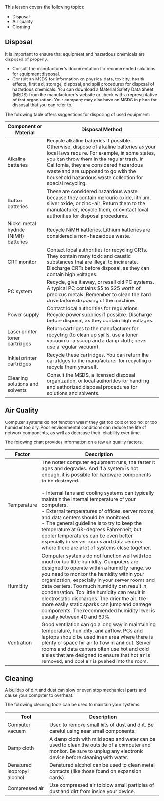 This lesson covers the following topics:

- Disposal
- Air quality
- Cleaning

## Disposal

It is important to ensure that equipment and hazardous chemicals are disposed of properly.

- Consult the manufacturer's documentation for recommended solutions for equipment disposal.
- Consult an MSDS for information on physical data, toxicity, health effects, first aid, storage, disposal, and spill procedures for disposal of hazardous chemicals. You can download a Material Safety Data Sheet (MSDS) from the manufacturer's website or check with a representative of that organization. Your company may also have an MSDS in place for disposal that you can refer to.

The following table offers suggestions for disposing of used equipment:

|Component or Material|Disposal Method|
|---|---|
|Alkaline batteries|Recycle alkaline batteries if possible. Otherwise, dispose of alkaline batteries as your local laws require. For example, in some states, you can throw them in the regular trash. In California, they are considered hazardous waste and are supposed to go with the household hazardous waste collection for special recycling.|
|Button batteries|These are considered hazardous waste because they contain mercuric oxide, lithium, silver oxide, or zinc-air. Return them to the manufacturer, recycle them, or contact local authorities for disposal procedures.|
|Nickel metal hydride (NiMH) batteries|Recycle NiMH batteries. Lithium batteries are considered a non-hazardous waste.|
|CRT monitor|Contact local authorities for recycling CRTs. They contain many toxic and caustic substances that are illegal to incinerate. Discharge CRTs before disposal, as they can contain high voltages.|
|PC system|Recycle, give it away, or resell old PC systems. A typical PC contains $5 to $25 worth of precious metals. Remember to clean the hard drive before disposing of the machine.|
|Power supply|Contact local authorities for regulations. Recycle power supplies if possible. Discharge before disposal, as they contain high voltages.|
|Laser printer toner cartridges|Return cartriges to the manufacturer for recycling (to clean up spills, use a toner vacuum or a scoop and a damp cloth; never use a regular vacuum).|
|Inkjet printer cartridges|Recycle these cartridges. You can return the cartridges to the manufacturer for recycling or recycle them yourself.|
|Cleaning solutions and solvents|Consult the MSDS, a licensed disposal organization, or local authorities for handling and authorized disposal procedures for solutions and solvents.|

## Air Quality

Computer systems do not function well if they get too cold or too hot or too humid or too dry. Poor environmental conditions can reduce the life of network components, as well as decrease their reliability over time.

The following chart provides information on a few air quality factors.

|Factor|Description|
|---|---|
|Temperature|The hotter computer equipment runs, the faster it ages and degrades. And if a system is hot enough, it is possible for hardware components to be destroyed.<br><br>- Internal fans and cooling systems can typically maintain the internal temperature of your computers.<br>- External temperatures of offices, server rooms, and data centers should be monitored.<br>- The general guideline is to try to keep the temperature at 68-degrees Fahrenheit, but cooler temperatures can be even better especially in server rooms and data centers where there are a lot of systems close together.|
|Humidity|Computer systems do not function well with too much or too little humidity. Computers are designed to operate within a humidity range, so you need to monitor the humidity within your organization, especially in your server rooms and data centers. Too much humidity can result in condensation. Too little humidity can result in electrostatic discharges. The drier the air, the more easily static sparks can jump and damage components. The recommended humidity level is usually between 40 and 60%.|
|Ventilation|Good ventilation can go a long way in maintaining temperature, humidity, and airflow. PCs and laptops should be used in an area where there is plenty of space for air to flow in and out. Server rooms and data centers often use hot and cold aisles that are designed to ensure that hot air is removed, and cool air is pushed into the room.|

## Cleaning

A buildup of dirt and dust can slow or even stop mechanical parts and cause your computer to overheat.

The following cleaning tools can be used to maintain your systems:

|Tool|Description|
|---|---|
|Computer vacuum|Used to remove small bits of dust and dirt. Be careful using near small components.|
|Damp cloth|A damp cloth with mild soap and water can be used to clean the outside of a computer and monitor. Be sure to unplug any electronic device before cleaning with water.|
|Denatured isopropyl alcohol|Denatured alcohol can be used to clean metal contacts (like those found on expansion cards).|
|Compressed air|Use compressed air to blow small particles of dust and dirt from inside your device.|